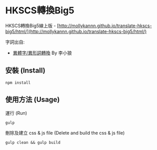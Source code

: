 # HKSCS轉換Big5

HKSCS轉換Big5線上版 - [http://mollykannn.github.io/translate-hkscs-big5/html/](http://mollykannn.github.io/translate-hkscs-big5/html/)

字詞出自:
- [異體字/異形詞轉換](https://sntcm.wordpress.com/2009/12/15/%E5%B0%8F%E7%8B%BC%E6%A8%99%E6%BA%96/) By 李小狼


## 安裝 (Install)

```shell
npm install
```

## 使用方法 (Usage)

運行 (Run)

```shell
gulp
```

刪除及建立 css & js file (Delete and build the css & js file)

```shell
gulp clean && gulp build
```
